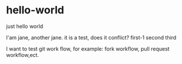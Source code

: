 # hello-world
just hello world


I'am jane, another jane. it is a test, does it conflict? first-1
second
third


I want to test git work flow, for example: fork workflow, pull request workflow,ect.

